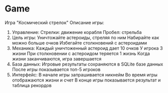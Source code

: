 # Game
Игра "Космический стрелок"
Описание игры:
1. Управление:
    Стрелки: движение корабля
    Пробел: стрельба
2. Цель игры:
    Уничтожайте астероиды, стреляя по ним
    Набирайте как можно больше очков
    Избегайте столкновений с астероидами
3. Механика:
    Каждый уничтоженный астероид дает 10 очков
    У игрока 3 жизни
    При столкновении с астероидом теряется 1 жизнь
    Когда жизни заканчиваются, игра завершается
4. База данных:
    Игровые результаты сохраняются в SQLite базе данных
    После игры показывается топ-5 игроков
5. Интерфейс:
    В начале игры запрашивается никнейм
    Во время игры отображаются жизни и счет
    В конце игры показывается результат и таблица рекордов
